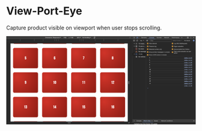 # View-Port-Eye
Capture product visible on viewport when user stops scrolling.

<img src="img/view-port-eye.png">
